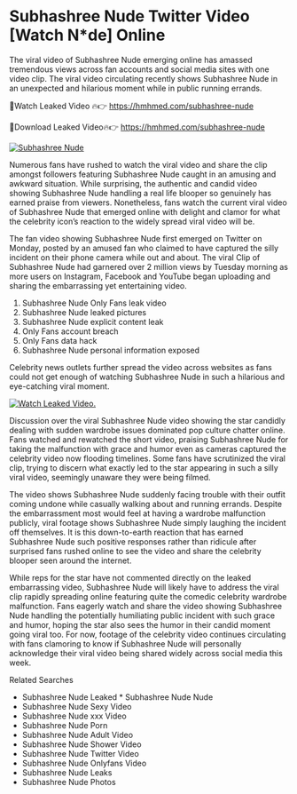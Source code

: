 ﻿# Subhashree Nude Twitter Video [Watch N*de] Online

The viral video of ﻿Subhashree Nude emerging online has amassed tremendous views across fan accounts and social media sites with one video clip. The viral video circulating recently shows ﻿Subhashree Nude in an unexpected and hilarious moment while in public running errands. 

🔴Watch Leaked Video 🔥👉  https://hmhmed.com/subhashree-nude 

🔴Download Leaked Video🔥👉  https://hmhmed.com/subhashree-nude 

[![Subhashree Nude](https://i.imgur.com/dJHk4Zq.gif)](https://hmhmed.com/subhashree-nude)

Numerous fans have rushed to watch the viral video and share the clip amongst followers featuring ﻿Subhashree Nude caught in an amusing and awkward situation. While surprising, the authentic and candid video showing ﻿Subhashree Nude handling a real life blooper so genuinely has earned praise from viewers. Nonetheless, fans watch the current viral video of ﻿Subhashree Nude that emerged online with delight and clamor for what the celebrity icon’s reaction to the widely spread viral video will be.

The fan video showing ﻿Subhashree Nude first emerged on Twitter on Monday, posted by an amused fan who claimed to have captured the silly incident on their phone camera while out and about. The viral Clip of ﻿Subhashree Nude had garnered over 2 million views by Tuesday morning as more users on Instagram, Facebook and YouTube began uploading and sharing the embarrassing yet entertaining video. 

1. ﻿Subhashree Nude Only Fans leak video
2. ﻿Subhashree Nude leaked pictures
3. ﻿Subhashree Nude explicit content leak
4. Only Fans account breach
5. Only Fans data hack
6. ﻿Subhashree Nude personal information exposed

Celebrity news outlets further spread the video across websites as fans could not get enough of watching ﻿Subhashree Nude in such a hilarious and eye-catching viral moment. 

[![Watch Leaked Video.](https://miro.medium.com/v2/resize:fit:828/format:webp/1*cilzJN44JGOrTw9NJCrNHA.gif "Watch Leaked Video")](https://hmhmed.com/subhashree-nude)

Discussion over the viral ﻿Subhashree Nude video showing the star candidly dealing with sudden wardrobe issues dominated pop culture chatter online. Fans watched and rewatched the short video, praising ﻿Subhashree Nude for taking the malfunction with grace and humor even as cameras captured the celebrity video now flooding timelines. Some fans have scrutinized the viral clip, trying to discern what exactly led to the star appearing in such a silly viral video, seemingly unaware they were being filmed.

The video shows ﻿Subhashree Nude suddenly facing trouble with their outfit coming undone while casually walking about and running errands. Despite the embarrassment most would feel at having a wardrobe malfunction publicly, viral footage shows ﻿Subhashree Nude simply laughing the incident off themselves. It is this down-to-earth reaction that has earned ﻿Subhashree Nude such positive responses rather than ridicule after surprised fans rushed online to see the video and share the celebrity blooper seen around the internet.  

While reps for the star have not commented directly on the leaked embarrassing video, ﻿Subhashree Nude will likely have to address the viral clip rapidly spreading online featuring quite the comedic celebrity wardrobe malfunction. Fans eagerly watch and share the video showing ﻿Subhashree Nude handling the potentially humiliating public incident with such grace and humor, hoping the star also sees the humor in their candid moment going viral too. For now, footage of the celebrity video continues circulating with fans clamoring to know if ﻿Subhashree Nude will personally acknowledge their viral video being shared widely across social media this week.

Related Searches
* ﻿Subhashree Nude Leaked
﻿* Subhashree Nude Nude
* ﻿Subhashree Nude Sexy Video
* ﻿Subhashree Nude xxx Video
* ﻿Subhashree Nude Porn
* ﻿Subhashree Nude Adult Video
* ﻿Subhashree Nude Shower Video
* ﻿Subhashree Nude Twitter Video
* ﻿Subhashree Nude Onlyfans Video
* ﻿Subhashree Nude Leaks
* ﻿Subhashree Nude Photos